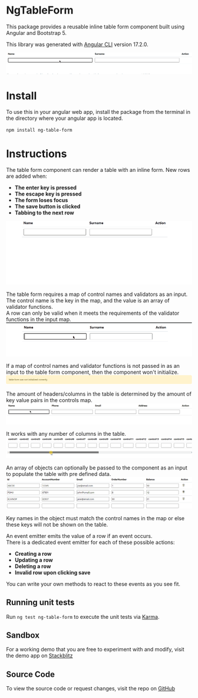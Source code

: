 # NgTableForm

This package provides a reusable inline table form component built using Angular and Bootstrap 5.

This library was generated with [Angular CLI](https://github.com/angular/angular-cli) version 17.2.0.

![a simple example of table form component](https://raw.githubusercontent.com/KyleHennessy/TableFormComponent/main/src/assets/intro.gif)

# Install
To use this in your angular web app, install the package from the terminal in the directory where your angular app is located.

`npm install ng-table-form`

# Instructions

The table form component can render a table with an inline form.
New rows are added when:<br />
<ul>
    <li><strong>The enter key is pressed</strong></li>
    <li><strong>The escape key is pressed</strong></li>
    <li><strong>The form loses focus</strong></li>
    <li><strong>The save button is clicked</strong></li>
    <li><strong>Tabbing to the next row</strong></li>
</ul>

![all different methods of submitting a row](https://raw.githubusercontent.com/KyleHennessy/TableFormComponent/main/src/assets/savemethods.gif)

The table form requires a map of control names and validators as an input.<br />
The control name is the key in the map, and the value is an array of validator functions.<br/>
A row can only be valid when it meets the requirements of the validator functions in the input map.
![invalid row submission](https://raw.githubusercontent.com/KyleHennessy/TableFormComponent/main/src/assets/invalid.gif)

If a map of control names and validator functions is not passed in as an input to the table form component, then the component won't initialize.
![failed to initialize table](https://raw.githubusercontent.com/KyleHennessy/TableFormComponent/main/src/assets/not%20initialized.png)

The amount of headers/columns in the table is determined by the amount of key value pairs in the controls map.
![more columns](https://raw.githubusercontent.com/KyleHennessy/TableFormComponent/main/src/assets/morecontrols.gif)

It works with any number of columns in the table.
![even more controls](https://raw.githubusercontent.com/KyleHennessy/TableFormComponent/main/src/assets/toomanycontrols.gif)

An array of objects can optionally be passed to the component as an input to populate the table with pre defined data.<br/>
![array populated form](https://raw.githubusercontent.com/KyleHennessy/TableFormComponent/main/src/assets/array.png)

Key names in the object must match the control names in the map or else these keys will not be shown on the table.

An event emitter emits the value of a row if an event occurs.<br/>
There is a dedicated event emitter for each of these possible actions:<br/>
<ul>
    <li><strong>Creating a row</strong></li>
    <li><strong>Updating a row</strong></li>
    <li><strong>Deleting a row</strong></li>
    <li><strong>Invalid row upon clicking save</strong></li>
</ul>

You can write your own methods to react to these events as you see fit.<br/>
## Running unit tests

Run `ng test ng-table-form` to execute the unit tests via [Karma](https://karma-runner.github.io).

## Sandbox
For a working demo that you are free to experiment with and modify, visit the demo app on [Stackblitz](https://stackblitz.com/~/github.com/KyleHennessy/TableFormComponent)

## Source Code
To view the source code or request changes, visit the repo on [GitHub](https://github.com/KyleHennessy/TableFormComponent)